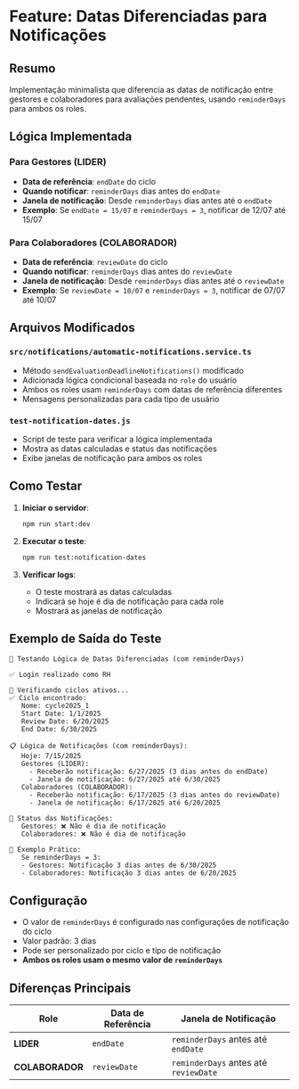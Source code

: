 # Feature: Datas Diferenciadas para Notificações

## Resumo
Implementação minimalista que diferencia as datas de notificação entre gestores e colaboradores para avaliações pendentes, usando `reminderDays` para ambos os roles.

## Lógica Implementada

### Para Gestores (LIDER)
- **Data de referência**: `endDate` do ciclo
- **Quando notificar**: `reminderDays` dias antes do `endDate`
- **Janela de notificação**: Desde `reminderDays` dias antes até o `endDate`
- **Exemplo**: Se `endDate = 15/07` e `reminderDays = 3`, notificar de 12/07 até 15/07

### Para Colaboradores (COLABORADOR)
- **Data de referência**: `reviewDate` do ciclo  
- **Quando notificar**: `reminderDays` dias antes do `reviewDate`
- **Janela de notificação**: Desde `reminderDays` dias antes até o `reviewDate`
- **Exemplo**: Se `reviewDate = 10/07` e `reminderDays = 3`, notificar de 07/07 até 10/07

## Arquivos Modificados

### `src/notifications/automatic-notifications.service.ts`
- Método `sendEvaluationDeadlineNotifications()` modificado
- Adicionada lógica condicional baseada no `role` do usuário
- Ambos os roles usam `reminderDays` com datas de referência diferentes
- Mensagens personalizadas para cada tipo de usuário

### `test-notification-dates.js`
- Script de teste para verificar a lógica implementada
- Mostra as datas calculadas e status das notificações
- Exibe janelas de notificação para ambos os roles

## Como Testar

1. **Iniciar o servidor**:
   ```bash
   npm run start:dev
   ```

2. **Executar o teste**:
   ```bash
   npm run test:notification-dates
   ```

3. **Verificar logs**:
   - O teste mostrará as datas calculadas
   - Indicará se hoje é dia de notificação para cada role
   - Mostrará as janelas de notificação

## Exemplo de Saída do Teste
```
🧪 Testando Lógica de Datas Diferenciadas (com reminderDays)

✅ Login realizado como RH

📅 Verificando ciclos ativos...
✅ Ciclo encontrado:
   Nome: cycle2025_1
   Start Date: 1/1/2025
   Review Date: 6/20/2025
   End Date: 6/30/2025

📋 Lógica de Notificações (com reminderDays):
   Hoje: 7/15/2025
   Gestores (LIDER):
     - Receberão notificação: 6/27/2025 (3 dias antes do endDate)
     - Janela de notificação: 6/27/2025 até 6/30/2025
   Colaboradores (COLABORADOR):
     - Receberão notificação: 6/17/2025 (3 dias antes do reviewDate)
     - Janela de notificação: 6/17/2025 até 6/20/2025

🔔 Status das Notificações:
   Gestores: ❌ Não é dia de notificação
   Colaboradores: ❌ Não é dia de notificação

📝 Exemplo Prático:
   Se reminderDays = 3:
   - Gestores: Notificação 3 dias antes de 6/30/2025
   - Colaboradores: Notificação 3 dias antes de 6/20/2025
```

## Configuração
- O valor de `reminderDays` é configurado nas configurações de notificação do ciclo
- Valor padrão: 3 dias
- Pode ser personalizado por ciclo e tipo de notificação
- **Ambos os roles usam o mesmo valor de `reminderDays`**

## Diferenças Principais
| Role | Data de Referência | Janela de Notificação |
|------|-------------------|----------------------|
| **LIDER** | `endDate` | `reminderDays` antes até `endDate` |
| **COLABORADOR** | `reviewDate` | `reminderDays` antes até `reviewDate` | 